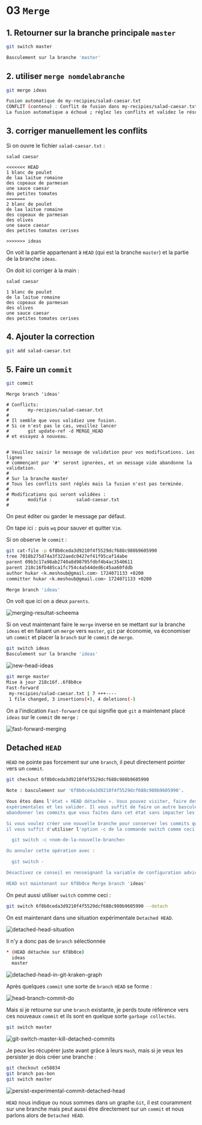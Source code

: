 # 03 `Merge`



## 1. Retourner sur la branche principale `master`

```bash
git switch master

Basculement sur la branche 'master'
```



## 2. utiliser `merge nomdelabranche`

```bash
git merge ideas

Fusion automatique de my-recipies/salad-caesar.txt
CONFLIT (contenu) : Conflit de fusion dans my-recipies/salad-caesar.txt
La fusion automatique a échoué ; réglez les conflits et validez le résultat.
```



## 3. corriger manuellement les conflits

Si on ouvre le fichier `salad-caesar.txt` :

```
salad caesar

<<<<<<< HEAD
1 blanc de poulet
de laa laitue romaine
des copeaux de parmesan
une sauce caesar
des petites tomates
=======
2 blanc de poulet
de laa laitue romaine
des copeaux de parmesan
des olives
une sauce caesar
des petites tomates cerises

>>>>>>> ideas
```

On voit la partie appartenant à `HEAD` (qui est la branche `master`) et la partie de la branche `ideas`.

On doit ici corriger à la main :

```
salad caesar

1 blanc de poulet
de la laitue romaine
des copeaux de parmesan
des olives
une sauce caesar
des petites tomates cerises
```



## 4. Ajouter la correction

```bash
git add salad-caesar.txt
```



## 5. Faire un `commit`

```bash
git commit
```

```
Merge branch 'ideas'

# Conflicts:
#       my-recipies/salad-caesar.txt
#
# Il semble que vous validiez une fusion.
# Si ce n'est pas le cas, veuillez lancer
#       git update-ref -d MERGE_HEAD
# et essayez à nouveau.


# Veuillez saisir le message de validation pour vos modifications. Les lignes
# commençant par '#' seront ignorées, et un message vide abandonne la validation.
#
# Sur la branche master
# Tous les conflits sont réglés mais la fusion n'est pas terminée.
#
# Modifications qui seront validées :
#       modifié :         salad-caesar.txt
#
```

On peut éditer ou garder le message par défaut.

On tape ici `:` puis `wq` pour sauver et quitter `Vim`.

Si on observe le `commit` :

```bash
git cat-file -p 6f8b0ceda3d9210f4f5529dcf688c980b9605990
tree 7018b275d74a3f322aedc0427ef41f95caf14abe
parent 09b3c17a98ab2740a8d98795fdbf4b4ac3540611
parent 218c16fb485ca1fc754c4a544ded6c45aa60fddb
author hukar <k.meshoub@gmail.com> 1724071133 +0200
committer hukar <k.meshoub@gmail.com> 1724071133 +0200

Merge branch 'ideas'
```

On voit que ici on a deux `parents`.

<img src="assets/merging-resultat-scheema.png" alt="merging-resultat-scheema" />

Si on veut maintenant faire le `merge` inverse en se mettant sur la branche `ideas` et en faisant un `merge` vers `master`, `git` par économie, va économiser un `commit` et placer la `branch` sur le `commit` de `merge`.

```bash
git switch ideas
Basculement sur la branche 'ideas'
```

<img src="assets/new-head-ideas.png" alt="new-head-ideas" />

```bash
git merge master
Mise à jour 218c16f..6f8b0ce
Fast-forward
 my-recipies/salad-caesar.txt | 7 +++----
 1 file changed, 3 insertions(+), 4 deletions(-)
```

On a l'indication `Fast-forward` ce qui signifie que `git` a maintenant placé `ideas` sur le `commit` de `merge` :

<img src="assets/fast-forward-merging.png" alt="fast-forward-merging" />



## Detached `HEAD`

`HEAD` ne pointe pas forcement sur une `branch`, il peut directement pointer vers un `commit`.

```bash
git checkout 6f8b0ceda3d9210f4f5529dcf688c980b9605990

Note : basculement sur '6f8b0ceda3d9210f4f5529dcf688c980b9605990'.

Vous êtes dans l'état « HEAD détachée ». Vous pouvez visiter, faire des modifications
expérimentales et les valider. Il vous suffit de faire un autre basculement pour
abandonner les commits que vous faites dans cet état sans impacter les autres branches

Si vous voulez créer une nouvelle branche pour conserver les commits que vous créez,
il vous suffit d'utiliser l'option -c de la commande switch comme ceci :

  git switch -c <nom-de-la-nouvelle-branche>

Ou annuler cette opération avec :

  git switch -

Désactivez ce conseil en renseignant la variable de configuration advice.detachedHead à false

HEAD est maintenant sur 6f8b0ce Merge branch 'ideas'
```

On peut aussi utiliser `switch` comme ceci :

```bash
git switch 6f8b0ceda3d9210f4f5529dcf688c980b9605990 --detach
```

On est maintenant dans une situation expérimentale `Detached HEAD`.

<img src="assets/detached-head-situation.png" alt="detached-head-situation" />

Il n'y a donc pas de `branch` sélectionnée

```bash
* (HEAD détachée sur 6f8b0ce)
  ideas
  master
```

<img src="assets/detached-head-in-git-kraken-graph.png" alt="detached-head-in-git-kraken-graph" />

Après quelques `commit` une sorte de `branch` `HEAD` se forme :

<img src="assets/head-branch-commit-do.png" alt="head-branch-commit-do" />

Mais si je retourne sur une `branch` existante, je perds toute référence vers ces nouveaux `commit` et ils sont en quelque sorte `garbage collectés`.

```bash
git switch master
```

<img src="assets/git-switch-master-kill-detached-commits.png" alt="git-switch-master-kill-detached-commits" />

Je peux les récupérer juste avant grâce à leurs `Hash`, mais si je veux les persister je dois créer une branche :

```bash
git checkout ce58834
git branch pas-bon
git switch master
```

<img src="assets/persist-experimental-commit-detached-head.png" alt="persist-experimental-commit-detached-head" />

`HEAD` nous indique ou nous sommes dans un graphe `Git`, il est couramment sur une branche mais peut aussi être directement sur un `commit` et nous parlons alors de `Detached HEAD`.

